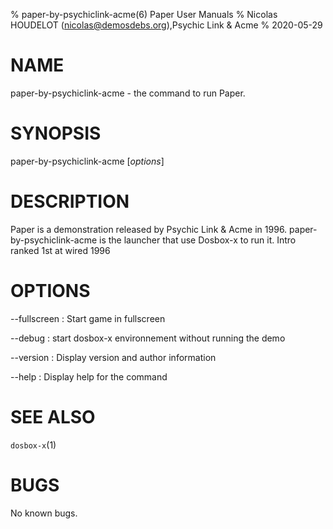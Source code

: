 % paper-by-psychiclink-acme(6) Paper User Manuals
% Nicolas HOUDELOT (nicolas@demosdebs.org),Psychic Link & Acme
% 2020-05-29

# NAME
paper-by-psychiclink-acme - the command to run Paper.

# SYNOPSIS
paper-by-psychiclink-acme [*options*]

# DESCRIPTION
Paper is a demonstration released by Psychic Link & Acme in 1996.
paper-by-psychiclink-acme is the launcher that use Dosbox-x to run it.
Intro ranked 1st at wired 1996

# OPTIONS
\--fullscreen
:   Start game in fullscreen

\--debug
:   start dosbox-x environnement without running the demo

\--version
:   Display version and author information

\--help
:   Display help for the command

# SEE ALSO
`dosbox-x`(1)

# BUGS
No known bugs.
